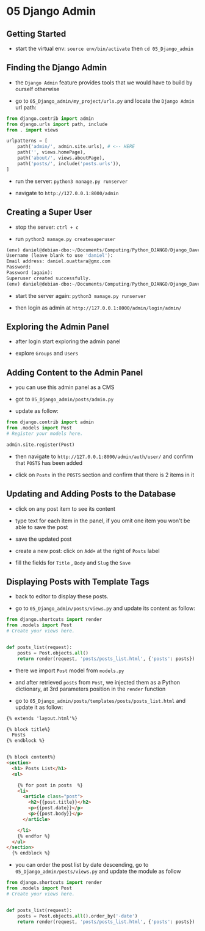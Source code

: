 # 05 Django Admin

## Getting Started

- start the virtual env: `source env/bin/activate`  then
  `cd 05_Django_admin`

## Finding the Django Admin

- the `Django Admin` feature provides tools that we would have
  to build by ourself otherwise
  
- go to `05_Django_admin/my_project/urls.py` and locate the
  `Django Admin` url path:

```py
from django.contrib import admin
from django.urls import path, include
from . import views

urlpatterns = [
    path('admin/', admin.site.urls), # <-- HERE
    path('', views.homePage),
    path('about/', views.aboutPage),
    path('posts/', include('posts.urls')),
]
```

- run the server: `python3 manage.py runserver`

- navigate to `http://127.0.0.1:8000/admin`

## Creating a Super User

- stop the server: `ctrl + c`

- run `python3 manage.py createsuperuser`

```py
(env) daniel@debian-dbo:~/Documents/Computing/Python_DJANGO/Django_Dave_Gray/05_Django_admin$ python3 manage.py  createsuperuser
Username (leave blank to use 'daniel'): 
Email address: daniel.ouattara@gmx.com
Password: 
Password (again): 
Superuser created successfully.
(env) daniel@debian-dbo:~/Documents/Computing/Python_DJANGO/Django_Dave_Gray/05_Django_admin$ 
```

- start the server again: `python3 manage.py runserver`

- then login as admin at `http://127.0.0.1:8000/admin/login/admin/`

## Exploring the Admin Panel

- after login start exploring the admin panel

- explore `Groups` and `Users`

## Adding Content to the Admin Panel

- you can use this admin panel as a CMS

- got to `05_Django_admin/posts/admin.py`

- update as follow:

```py
from django.contrib import admin
from .models import Post
# Register your models here.

admin.site.register(Post)
```

- then navigate to `http://127.0.0.1:8000/admin/auth/user/`
  and confirm that `POSTS` has been added

- click on `Posts` in the `POSTS` section and confirm that
  there is 2 items in it

## Updating and Adding Posts to the Database

- click on any post item to see its content

- type text for each item in the panel, if you omit one item
  you won't be able to save the post

- save the updated post

- create a new post: click on `Add+` at the right of `Posts` label

- fill the fields for `Title` , `Body` and `Slug` the `Save`

## Displaying Posts with Template Tags

- back to editor to display these posts.

- go to `05_Django_admin/posts/views.py` and update its content as
  follow:

```py
from django.shortcuts import render
from .models import Post
# Create your views here.


def posts_list(request):
    posts = Post.objects.all()
    return render(request, 'posts/posts_list.html', {'posts': posts})
```

- there we import `Post` model from `models.py`

- and after retrieved `posts` from `Post`, we injected them as
  a Python dictionary, at 3rd parameters position in the `render`
  function

- go to `05_Django_admin/posts/templates/posts/posts_list.html` and
  update it as follow:

```html
{% extends 'layout.html'%}

{% block title%}
  Posts 
{% endblock %}


{% block content%}
<section>
  <h1> Posts List</h1>
  <ul>

    {% for post in posts  %}
    <li>
      <article class="post">
        <h2>{{post.title}}</h2>
        <p>{{post.date}}</p>
        <p>{{post.body}}</p>
      </article>

    </li>
    {% endfor %}
  </ul>
</section>
  {% endblock %}

```

- you can order the post list by date descending, go to
  `05_Django_admin/posts/views.py` and update the module as follow

```py
from django.shortcuts import render
from .models import Post
# Create your views here.


def posts_list(request):
    posts = Post.objects.all().order_by('-date')
    return render(request, 'posts/posts_list.html', {'posts': posts})
```
